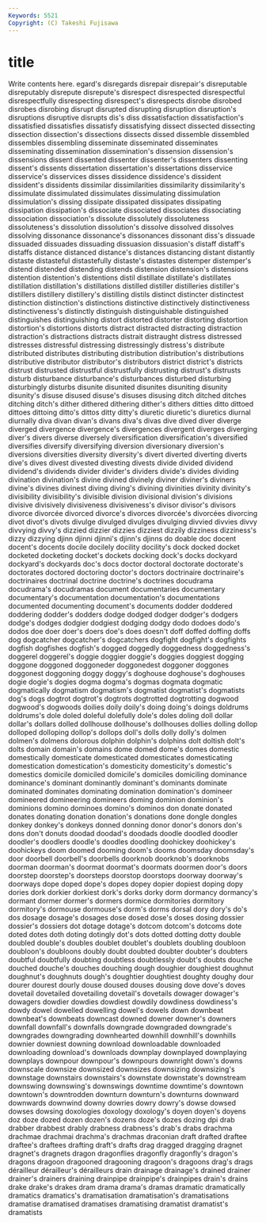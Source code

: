 ```yaml
---
Keywords: 5521 
Copyright: (C) Takeshi Fujisawa
---
```


# title

Write contents here.
egard's disregards disrepair disrepair's disreputable
disreputably disrepute disrepute's disrespect disrespected disrespectful disrespectfully disrespecting disrespect's disrespects
disrobe disrobed disrobes disrobing disrupt disrupted disrupting disruption disruption's disruptions
disruptive disrupts dis's diss dissatisfaction dissatisfaction's dissatisfied dissatisfies dissatisfy dissatisfying
dissect dissected dissecting dissection dissection's dissections dissects dissed dissemble dissembled
dissembles dissembling disseminate disseminated disseminates disseminating dissemination dissemination's dissension dissension's
dissensions dissent dissented dissenter dissenter's dissenters dissenting dissent's dissents dissertation
dissertation's dissertations disservice disservice's disservices disses dissidence dissidence's dissident dissident's
dissidents dissimilar dissimilarities dissimilarity dissimilarity's dissimulate dissimulated dissimulates dissimulating dissimulation
dissimulation's dissing dissipate dissipated dissipates dissipating dissipation dissipation's dissociate dissociated
dissociates dissociating dissociation dissociation's dissolute dissolutely dissoluteness dissoluteness's dissolution dissolution's
dissolve dissolved dissolves dissolving dissonance dissonance's dissonances dissonant diss's dissuade
dissuaded dissuades dissuading dissuasion dissuasion's distaff distaff's distaffs distance distanced
distance's distances distancing distant distantly distaste distasteful distastefully distaste's distastes
distemper distemper's distend distended distending distends distension distension's distensions distention
distention's distentions distil distillate distillate's distillates distillation distillation's distillations distilled
distiller distilleries distiller's distillers distillery distillery's distilling distils distinct distincter
distinctest distinction distinction's distinctions distinctive distinctively distinctiveness distinctiveness's distinctly distinguish
distinguishable distinguished distinguishes distinguishing distort distorted distorter distorting distortion distortion's
distortions distorts distract distracted distracting distraction distraction's distractions distracts distrait
distraught distress distressed distresses distressful distressing distressingly distress's distribute distributed
distributes distributing distribution distribution's distributions distributive distributor distributor's distributors district
district's districts distrust distrusted distrustful distrustfully distrusting distrust's distrusts disturb
disturbance disturbance's disturbances disturbed disturbing disturbingly disturbs disunite disunited disunites
disuniting disunity disunity's disuse disused disuse's disuses disusing ditch ditched
ditches ditching ditch's dither dithered dithering dither's dithers ditties ditto
dittoed dittoes dittoing ditto's dittos ditty ditty's diuretic diuretic's diuretics
diurnal diurnally diva divan divan's divans diva's divas dive dived
diver diverge diverged divergence divergence's divergences divergent diverges diverging diver's
divers diverse diversely diversification diversification's diversified diversifies diversify diversifying diversion
diversionary diversion's diversions diversities diversity diversity's divert diverted diverting diverts
dive's dives divest divested divesting divests divide divided dividend dividend's
dividends divider divider's dividers divide's divides dividing divination divination's divine
divined divinely diviner diviner's diviners divine's divines divinest diving diving's
divining divinities divinity divinity's divisibility divisibility's divisible division divisional division's
divisions divisive divisively divisiveness divisiveness's divisor divisor's divisors divorce divorcée
divorced divorce's divorces divorcée's divorcées divorcing divot divot's divots divulge
divulged divulges divulging divvied divvies divvy divvying divvy's dizzied dizzier
dizzies dizziest dizzily dizziness dizziness's dizzy dizzying djinn djinni djinni's
djinn's djinns do doable doc docent docent's docents docile docilely
docility docility's dock docked docket docketed docketing docket's dockets docking
dock's docks dockyard dockyard's dockyards doc's docs doctor doctoral doctorate
doctorate's doctorates doctored doctoring doctor's doctors doctrinaire doctrinaire's doctrinaires doctrinal
doctrine doctrine's doctrines docudrama docudrama's docudramas document documentaries documentary documentary's
documentation documentation's documentations documented documenting document's documents dodder doddered doddering
dodder's dodders dodge dodged dodger dodger's dodgers dodge's dodges dodgier
dodgiest dodging dodgy dodo dodoes dodo's dodos doe doer doer's
doers doe's does doesn't doff doffed doffing doffs dog dogcatcher
dogcatcher's dogcatchers dogfight dogfight's dogfights dogfish dogfishes dogfish's dogged doggedly
doggedness doggedness's doggerel doggerel's doggie doggier doggie's doggies doggiest dogging
doggone doggoned doggoneder doggonedest doggoner doggones doggonest doggoning doggy doggy's
doghouse doghouse's doghouses dogie dogie's dogies dogma dogma's dogmas dogmata
dogmatic dogmatically dogmatism dogmatism's dogmatist dogmatist's dogmatists dog's dogs dogtrot
dogtrot's dogtrots dogtrotted dogtrotting dogwood dogwood's dogwoods doilies doily doily's
doing doing's doings doldrums doldrums's dole doled doleful dolefully dole's
doles doling doll dollar dollar's dollars dolled dollhouse dollhouse's dollhouses
dollies dolling dollop dolloped dolloping dollop's dollops doll's dolls dolly
dolly's dolmen dolmen's dolmens dolorous dolphin dolphin's dolphins dolt doltish
dolt's dolts domain domain's domains dome domed dome's domes domestic
domestically domesticate domesticated domesticates domesticating domestication domestication's domesticity domesticity's domestic's
domestics domicile domiciled domicile's domiciles domiciling dominance dominance's dominant dominantly
dominant's dominants dominate dominated dominates dominating domination domination's domineer domineered
domineering domineers doming dominion dominion's dominions domino dominoes domino's dominos
don donate donated donates donating donation donation's donations done dongle
dongles donkey donkey's donkeys donned donning donor donor's donors don's
dons don't donuts doodad doodad's doodads doodle doodled doodler doodler's
doodlers doodle's doodles doodling doohickey doohickey's doohickeys doom doomed dooming
doom's dooms doomsday doomsday's door doorbell doorbell's doorbells doorknob doorknob's
doorknobs doorman doorman's doormat doormat's doormats doormen door's doors doorstep
doorstep's doorsteps doorstop doorstops doorway doorway's doorways dope doped dope's
dopes dopey dopier dopiest doping dopy dories dork dorkier dorkiest
dork's dorks dorky dorm dormancy dormancy's dormant dormer dormer's dormers
dormice dormitories dormitory dormitory's dormouse dormouse's dorm's dorms dorsal dory
dory's do's dos dosage dosage's dosages dose dosed dose's doses
dosing dossier dossier's dossiers dot dotage dotage's dotcom dotcom's dotcoms
dote doted dotes doth doting dotingly dot's dots dotted dotting
dotty double doubled double's doubles doublet doublet's doublets doubling doubloon
doubloon's doubloons doubly doubt doubted doubter doubter's doubters doubtful doubtfully
doubting doubtless doubtlessly doubt's doubts douche douched douche's douches douching
dough doughier doughiest doughnut doughnut's doughnuts dough's doughtier doughtiest doughty
doughy dour dourer dourest dourly douse doused douses dousing dove
dove's doves dovetail dovetailed dovetailing dovetail's dovetails dowager dowager's dowagers
dowdier dowdies dowdiest dowdily dowdiness dowdiness's dowdy dowel dowelled dowelling
dowel's dowels down downbeat downbeat's downbeats downcast downed downer downer's
downers downfall downfall's downfalls downgrade downgraded downgrade's downgrades downgrading downhearted
downhill downhill's downhills downier downiest downing download downloadable downloaded downloading
download's downloads downplay downplayed downplaying downplays downpour downpour's downpours downright
down's downs downscale downsize downsized downsizes downsizing downsizing's downstage downstairs
downstairs's downstate downstate's downstream downswing downswing's downswings downtime downtime's downtown
downtown's downtrodden downturn downturn's downturns downward downwards downwind downy dowries
dowry dowry's dowse dowsed dowses dowsing doxologies doxology doxology's doyen
doyen's doyens doz doze dozed dozen dozen's dozens doze's dozes
dozing dpi drab drabber drabbest drably drabness drabness's drab's drabs
drachma drachmae drachmai drachma's drachmas draconian draft drafted draftee draftee's
draftees drafting draft's drafts drag dragged dragging dragnet dragnet's dragnets
dragon dragonflies dragonfly dragonfly's dragon's dragons dragoon dragooned dragooning dragoon's
dragoons drag's drags dérailleur dérailleur's dérailleurs drain drainage drainage's drained
drainer drainer's drainers draining drainpipe drainpipe's drainpipes drain's drains drake
drake's drakes dram drama drama's dramas dramatic dramatically dramatics dramatics's
dramatisation dramatisation's dramatisations dramatise dramatised dramatises dramatising dramatist dramatist's dramatists
